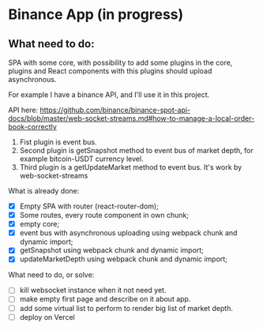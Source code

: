 # Binance App (in progress)

## What need to do:

SPA with some core, with possibility to add some plugins in the core, plugins and React components with this plugins should upload asynchronous.

For example I have a binance API, and I'll use it in this project.

API here: https://github.com/binance/binance-spot-api-docs/blob/master/web-socket-streams.md#how-to-manage-a-local-order-book-correctly

1. Fist plugin is event bus.
2. Second plugin is getSnapshot method to event bus of market depth, for example bitcoin-USDT currency level.
3. Third plugin is a getUpdateMarket method to event bus. It's work by web-socket-streams

What is already done:

-   [x] Empty SPA with router (react-router-dom);
-   [x] Some routes, every route component in own chunk;
-   [x] empty core;
-   [x] event bus with asynchronous uploading using webpack chunk and dynamic import;
-   [x] getSnapshot using webpack chunk and dynamic import;
-   [x] updateMarketDepth using webpack chunk and dynamic import;

What need to do, or solve:

-   [ ] kill websocket instance when it not need yet.
-   [ ] make empty first page and describe on it about app.
-   [ ] add some virtual list to perform to render big list of market depth.
-   [ ] deploy on Vercel
